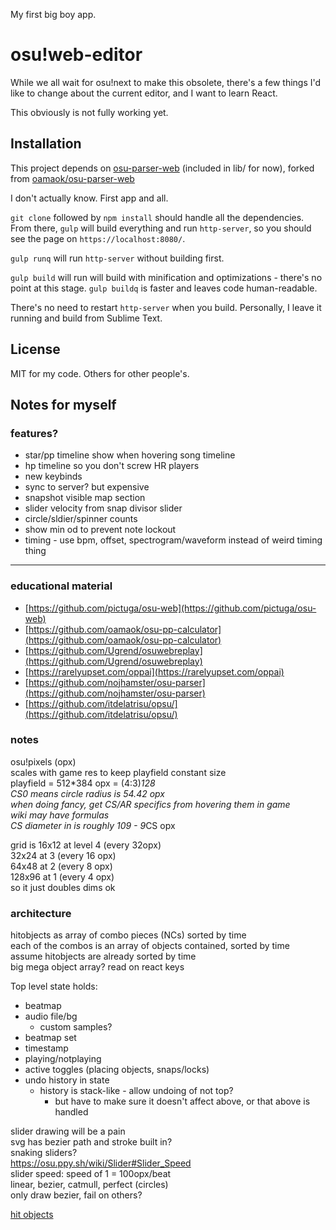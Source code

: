 My first big boy app.

# osu!web-editor

While we all wait for osu!next to make this obsolete, there's a few things I'd like to change about the current editor, and I want to learn React.

This obviously is not fully working yet.

## Installation

This project depends on [osu-parser-web](https://github.com/derekxwu/osu-parser-web) (included in lib/ for now), forked from [oamaok/osu-parser-web](https://github.com/oamaok/osu-parser-web)

I don't actually know. First app and all.

`git clone` followed by `npm install` should handle all the dependencies. From there, `gulp` will build everything and run `http-server`, so you should see the page on `https://localhost:8080/`.

`gulp runq` will run `http-server` without building first.

`gulp build` will run will build with minification and optimizations - there's no point at this stage. `gulp buildq` is faster and leaves code human-readable.

There's no need to restart `http-server` when you build. Personally, I leave it running and build from Sublime Text.

## License

MIT for my code. Others for other people's.

## Notes for myself

### features?

* star/pp timeline show when hovering song timeline
* hp timeline so you don't screw HR players
* new keybinds
* sync to server? but expensive
* snapshot visible map section
* slider velocity from snap divisor slider
* circle/sldier/spinner counts
* show min od to prevent note lockout
* timing - use bpm, offset, spectrogram/waveform instead of weird timing thing

***

### educational material

* [https://github.com/pictuga/osu-web](https://github.com/pictuga/osu-web)
* [https://github.com/oamaok/osu-pp-calculator](https://github.com/oamaok/osu-pp-calculator)
* [https://github.com/Ugrend/osuwebreplay](https://github.com/Ugrend/osuwebreplay)
* [https://rarelyupset.com/oppai](https://rarelyupset.com/oppai)
* [https://github.com/nojhamster/osu-parser](https://github.com/nojhamster/osu-parser)
* [https://github.com/itdelatrisu/opsu/](https://github.com/itdelatrisu/opsu/)

### notes

osu!pixels (opx)  
scales with game res to keep playfield constant size  
playfield = 512*384 opx = (4:3)*128  
CS0 means circle radius is 54.42 opx  
when doing fancy, get CS/AR specifics from hovering them in game  
wiki may have formulas  
CS diameter in is roughly 109 - 9*CS opx  

grid is 16x12 at level 4 (every 32opx)  
32x24 at 3 (every 16 opx)  
64x48 at 2 (every 8 opx)  
128x96 at 1 (every 4 opx)  
so it just doubles dims ok

### architecture

hitobjects as array of combo pieces (NCs) sorted by time  
each of the combos is an array of objects contained, sorted by time  
assume hitobjects are already sorted by time  
big mega object array? read on react keys

Top level state holds:
* beatmap
* audio file/bg
	- custom samples?
* beatmap set
* timestamp
* playing/notplaying
* active toggles (placing objects, snaps/locks)
* undo history in state
	* history is stack-like - allow undoing of not top?
		* but have to make sure it doesn't affect above, or that above is handled


slider drawing will be a pain  
svg has bezier path and stroke built in?  
	snaking sliders?  
	https://osu.ppy.sh/wiki/Slider#Slider_Speed  
	slider speed: speed of 1 = 100opx/beat  
	linear, bezier, catmull, perfect (circles)  
		only draw bezier, fail on others?

[hit objects](https://github.com/derekxwu/osu-wiki/blob/patch-1/wiki/osu!_File_Formats/Osu_\(file_format\)/en.md#hit-objects)
